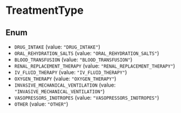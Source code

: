 # TreatmentType

## Enum

* `DRUG_INTAKE` (value: `"DRUG_INTAKE"`)
* `ORAL_REHYDRATION_SALTS` (value: `"ORAL_REHYDRATION_SALTS"`)
* `BLOOD_TRANSFUSION` (value: `"BLOOD_TRANSFUSION"`)
* `RENAL_REPLACEMENT_THERAPY` (value: `"RENAL_REPLACEMENT_THERAPY"`)
* `IV_FLUID_THERAPY` (value: `"IV_FLUID_THERAPY"`)
* `OXYGEN_THERAPY` (value: `"OXYGEN_THERAPY"`)
* `INVASIVE_MECHANICAL_VENTILATION` (value: `"INVASIVE_MECHANICAL_VENTILATION"`)
* `VASOPRESSORS_INOTROPES` (value: `"VASOPRESSORS_INOTROPES"`)
* `OTHER` (value: `"OTHER"`)
